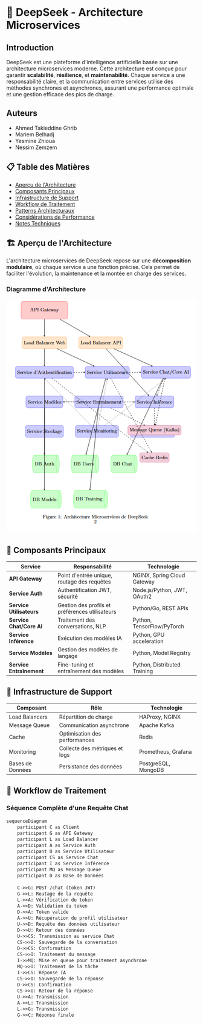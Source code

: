 # 🧠 DeepSeek - Architecture Microservices

## Introduction
DeepSeek est une plateforme d'intelligence artificielle basée sur une architecture microservices moderne. Cette architecture est conçue pour garantir **scalabilité**, **résilience**, et **maintenabilité**. Chaque service a une responsabilité claire, et la communication entre services utilise des méthodes synchrones et asynchrones, assurant une performance optimale et une gestion efficace des pics de charge.

## Auteurs
- Ahmed Takieddine Ghrib
- Mariem Belhadj
- Yesmine Zhioua
- Nessim Zemzem

## 📋 Table des Matières
- [Aperçu de l'Architecture](#aperçu-de-larchitecture)
- [Composants Principaux](#composants-principaux)
- [Infrastructure de Support](#infrastructure-de-support)
- [Workflow de Traitement](#workflow-de-traitement)
- [Patterns Architecturaux](#patterns-architecturaux)
- [Considérations de Performance](#considérations-de-performance)
- [Notes Techniques](#notes-techniques)

## 🏗️ Aperçu de l'Architecture

L'architecture microservices de DeepSeek repose sur une **décomposition modulaire**, où chaque service a une fonction précise. Cela permet de faciliter l'évolution, la maintenance et la montée en charge des services.

### Diagramme d'Architecture

![Architecture Microservices DeepSeek](./images/deepseek-architecture.png)

## 🔧 Composants Principaux

| Service | Responsabilité | Technologie |
|---------|----------------|------------|
| **API Gateway** | Point d'entrée unique, routage des requêtes | NGINX, Spring Cloud Gateway |
| **Service Auth** | Authentification JWT, sécurité | Node.js/Python, JWT, OAuth2 |
| **Service Utilisateurs** | Gestion des profils et préférences utilisateurs | Python/Go, REST APIs |
| **Service Chat/Core AI** | Traitement des conversations, NLP | Python, TensorFlow/PyTorch |
| **Service Inférence** | Exécution des modèles IA | Python, GPU acceleration |
| **Service Modèles** | Gestion des modèles de langage | Python, Model Registry |
| **Service Entraînement** | Fine-tuning et entraînement des modèles | Python, Distributed Training |

## 🏢 Infrastructure de Support

| Composant | Rôle | Technologie |
|-----------|------|------------|
| Load Balancers | Répartition de charge | HAProxy, NGINX |
| Message Queue | Communication asynchrone | Apache Kafka |
| Cache | Optimisation des performances | Redis |
| Monitoring | Collecte des métriques et logs | Prometheus, Grafana |
| Bases de Données | Persistance des données | PostgreSQL, MongoDB |

## 🔄 Workflow de Traitement

### Séquence Complète d'une Requête Chat

```mermaid
sequenceDiagram
    participant C as Client
    participant G as API Gateway
    participant L as Load Balancer
    participant A as Service Auth
    participant U as Service Utilisateur
    participant CS as Service Chat
    participant I as Service Inférence
    participant MQ as Message Queue
    participant D as Base de Données

    C->>G: POST /chat (token JWT)
    G->>L: Routage de la requête
    L->>A: Vérification du token
    A->>D: Validation du token
    D->>A: Token valide
    A->>U: Récupération du profil utilisateur
    U->>D: Requête des données utilisateur
    D->>U: Retour des données
    U->>CS: Transmission au service Chat
    CS->>D: Sauvegarde de la conversation
    D->>CS: Confirmation
    CS->>I: Traitement du message
    I->>MQ: Mise en queue pour traitement asynchrone
    MQ->>I: Traitement de la tâche
    I->>CS: Réponse IA
    CS->>D: Sauvegarde de la réponse
    D->>CS: Confirmation
    CS->>U: Retour de la réponse
    U->>A: Transmission
    A->>L: Transmission
    L->>G: Transmission
    G->>C: Réponse finale
```